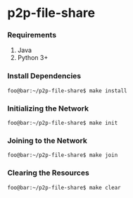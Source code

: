 # p2p-file-share

### Requirements

1. Java
2. Python 3+

### Install Dependencies

```console
foo@bar:~/p2p-file-share$ make install
```

### Initializing the Network

```console
foo@bar:~/p2p-file-share$ make init
```

### Joining to the Network

```console
foo@bar:~/p2p-file-share$ make join
```

### Clearing the Resources

```console
foo@bar:~/p2p-file-share$ make clear
```